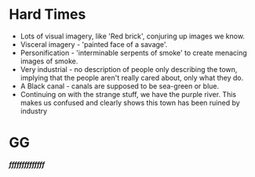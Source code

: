 # Hard Times

 * Lots of visual imagery, like 'Red brick', conjuring up images we know.
 * Visceral imagery - 'painted face of a savage'.
 * Personification - 'interminable serpents of smoke' to create menacing images of smoke.
 * Very industrial - no description of people only describing the town, implying that the people aren't really cared about, only what they do.
 * A Black canal - canals are supposed to be sea-green or blue.
 * Continuing on with the strange stuff, we have the purple river. This makes us confused and clearly shows this town has been ruined by industry

 # GG


 ***ffffffffffffff***
